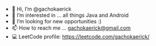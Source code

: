 - 👋 Hi, I’m @gachokaerick
- 👀 I’m interested in ... all things Java and Android
- 💞️ I’m looking for new opportunities :)
- 📫 How to reach me ... gachokaerick@gmail.com
- 💻️ LeetCode profile: https://leetcode.com/gachokaerick/

<!---
gachokaerick/gachokaerick is a ✨ special ✨ repository because its `README.md` (this file) appears on your GitHub profile.
You can click the Preview link to take a look at your changes.
--->
